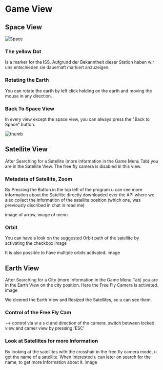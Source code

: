 # Game View

## Space View

![Space](spaceview)

### The yellow Dot
Is a marker for the ISS. Aufgrund der Bekanntheit dieser Station haben wir uns entschieden sie dauerhaft markiert anzuzeigen. 

### Rotating the Earth
You can rotate the earth by left click holding on the earth and moving the mouse in any direction. 

### Back To Space View 
In every view except the space view, you can always press the "Back to Space" button. 

![thumb](backtospacebutton)

## Satellite View
After Searching for a Satellite (more Information in the Game Menu Tab) you are in the Satellite View. The free fly camera is disabled in this view. 

### Metadata of Satellite, Zoom
By Pressing the Button in the top left of the program u can see more information about the Satellite directly downloaded over the API where we also collect the information of the satellite position (which one, was previously discribed in chat in read me)

image of arrow, image of menu 

### Orbit
You can have a look on the suggested Orbit path of the satellite by activating the checkbox
image

It is also possible to have multiple orbits activated.
image

## Earth View
After Searching for a City (more Information in the Game Menu Tab) you are in the Earth View on the city position. Here the Free Fly Camera is activated. 
image

We cleered the Earth View and Resized the Satellites, so u can see them. 


### Control of the Free Fly Cam 
--> control via w a s d and direction of the camera, switch between locked view and camer view by pressing 'ESC'

### Look at Satellites for more Information 
By looking at the satellites with the crosshair in the free fly camera mode, u get the name of a satellite. When interested u can later on search for the name, to get more Information about it. 
image